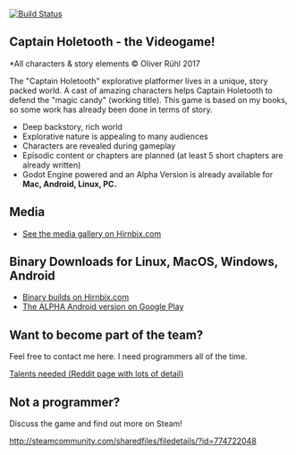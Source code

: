 [![Build Status](https://travis-ci.org/Hirnbix/captain-holetooth.svg?branch=master)](https://travis-ci.org/Hirnbix/captain-holetooth)

## Captain Holetooth - the Videogame!
*All characters & story elements © Oliver Rühl 2017

The "Captain Holetooth" explorative platformer lives in a unique, story packed world. 
A cast of amazing characters helps Captain Holetooth to defend the "magic candy" (working title). 
This game is based on my books, so some work has already been done in terms of story.

* Deep backstory, rich world 
* Explorative nature is appealing to many audiences 
* Characters are revealed during gameplay
* Episodic content or chapters are planned (at least 5 short chapters are already written)
* Godot Engine powered and an Alpha Version is already available for **Mac, Android, Linux, PC.**

## Media
* [See the media gallery on Hirnbix.com](https://www.hirnbix.com/gallery/)

## Binary Downloads for Linux, MacOS, Windows, Android

* [Binary builds on Hirnbix.com](https://www.hirnbix.com/free-download-captain-holetooth/)
* [The ALPHA Android version on Google Play](https://play.google.com/apps/testing/org.godotengine.captainholetooth)

## Want to become part of the team?

Feel free to contact me here. I need programmers all of the time.

[Talents needed (Reddit page with lots of detail)](https://redd.it/57lr3o)

## Not a programmer?
Discuss the game and find out more on Steam!

http://steamcommunity.com/sharedfiles/filedetails/?id=774722048



